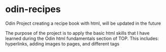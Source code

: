 # odin-recipes
Odin Project creating a recipe book with html, will be updated in the future

The purpose of the project is to apply the basic html skills that I have learned during the Odin html fundamentals section of TOP. This includes:
hyperlinks,
adding images to pages,
and different tags 